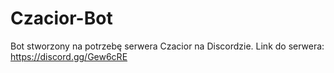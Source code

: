 # Czacior-Bot
Bot stworzony na potrzebę serwera Czacior na Discordzie. Link do serwera: https://discord.gg/Gew6cRE
